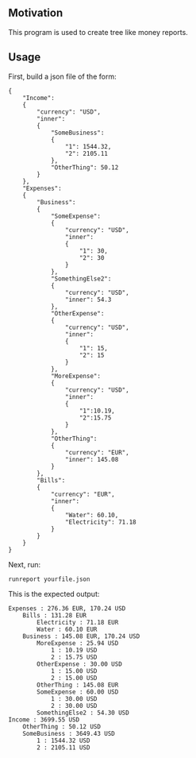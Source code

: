 Motivation
----------

This program is used to create tree like money reports.

Usage
-----

First, build a json file of the form:

    {
        "Income":
        {
            "currency": "USD",
            "inner":
            {
                "SomeBusiness":
                {
                    "1": 1544.32,
                    "2": 2105.11
                },
                "OtherThing": 50.12
            }
        },
        "Expenses":
        {
            "Business": 
            {
                "SomeExpense": 
                {
                    "currency": "USD",
                    "inner": 
                    {
                        "1": 30,
                        "2": 30
                    }
                },
                "SomethingElse2":
                {
                    "currency": "USD",
                    "inner": 54.3
                },
                "OtherExpense":
                {
                    "currency": "USD",
                    "inner": 
                    {
                        "1": 15,
                        "2": 15
                    }
                },
                "MoreExpense":
                {
                    "currency": "USD",
                    "inner":
                    {
                        "1":10.19,
                        "2":15.75
                    }
                },
                "OtherThing":
                {
                    "currency": "EUR",
                    "inner": 145.08
                }
            },
            "Bills":
            {
                "currency": "EUR",
                "inner": 
                {
                    "Water": 60.10,
                    "Electricity": 71.18
                }
            }
        }
    }

Next, run:

    runreport yourfile.json

This is the expected output:

    Expenses : 276.36 EUR, 170.24 USD
        Bills : 131.28 EUR
            Electricity : 71.18 EUR
            Water : 60.10 EUR
        Business : 145.08 EUR, 170.24 USD
            MoreExpense : 25.94 USD
                1 : 10.19 USD
                2 : 15.75 USD
            OtherExpense : 30.00 USD
                1 : 15.00 USD
                2 : 15.00 USD
            OtherThing : 145.08 EUR
            SomeExpense : 60.00 USD
                1 : 30.00 USD
                2 : 30.00 USD
            SomethingElse2 : 54.30 USD
    Income : 3699.55 USD
        OtherThing : 50.12 USD
        SomeBusiness : 3649.43 USD
            1 : 1544.32 USD
            2 : 2105.11 USD




